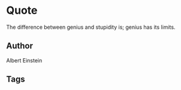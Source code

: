 # Quote

The difference between genius and stupidity is; genius has its limits.

## Author

Albert Einstein

## Tags


